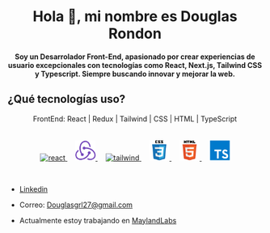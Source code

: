 <h1 align="center">Hola 👋, mi nombre es Douglas Rondon</h1>

<h4 align="center">Soy un Desarrolador Front-End, apasionado por crear experiencias de usuario excepcionales con tecnologías como React, Next.js, Tailwind CSS y Typescript. Siempre buscando innovar y mejorar la web.</h4>

## ¿Qué tecnologías uso?
<p align="center">
  FrontEnd: React | Redux | Tailwind | CSS | HTML | TypeScript  <br><br><br>
  <a href="https://reactjs.org/" target="_blank" rel="noreferrer"><img src="https://reactnative.dev/img/header_logo.svg" alt="react" width="40" height="40"/> </a> &nbsp;&nbsp;&nbsp;
  <a href="https://redux.js.org" target="_blank" rel="noreferrer"> <img src="https://raw.githubusercontent.com/devicons/devicon/master/icons/redux/redux-original.svg" alt="redux" width="40" height="40"/> </a> &nbsp;&nbsp;&nbsp;
  <a href="https://tailwindcss.com/" target="_blank" rel="noreferrer"> <img src="https://www.vectorlogo.zone/logos/tailwindcss/tailwindcss-icon.svg" alt="tailwind" width="40" height="40"/> </a> &nbsp;&nbsp;&nbsp;
  <a href="https://www.w3schools.com/css/" target="_blank" rel="noreferrer"> <img src="https://raw.githubusercontent.com/devicons/devicon/master/icons/css3/css3-original-wordmark.svg" alt="css3" width="40" height="40"/> </a> &nbsp;&nbsp;&nbsp;
  <a href="https://www.w3.org/html/" target="_blank" rel="noreferrer"> <img src="https://raw.githubusercontent.com/devicons/devicon/master/icons/html5/html5-original-wordmark.svg" alt="html5" width="40" height="40"/> </a> &nbsp;&nbsp;&nbsp;
  <a href="https://www.typescriptlang.org/" target="_blank" rel="noreferrer"> <img src="https://raw.githubusercontent.com/devicons/devicon/master/icons/typescript/typescript-original.svg" alt="typescript" width="40" height="40"/> </a>
  
</p>

<br/>


-  [Linkedin](https://www.linkedin.com/in/douglasgrl27)

-  Correo: Douglasgrl27@gmail.com

- Actualmente estoy trabajando en <a href="https://maylandlabs.com/" target="_blank">MaylandLabs</a>


